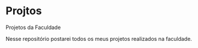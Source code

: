 # Projtos
Projetos da Faculdade

Nesse repositório postarei todos os meus projetos realizados na faculdade. 
